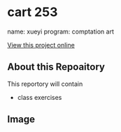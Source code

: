 # cart 253

name: xueyi program: comptation art

[View this project online](URL_FOR_THE_RUNNING_PROJECT)

## About this Repoaitory
 This reportory will contain
- class exercises
## Image
